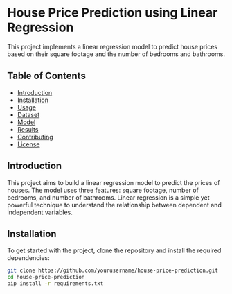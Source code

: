 # House Price Prediction using Linear Regression

This project implements a linear regression model to predict house prices based on their square footage and the number of bedrooms and bathrooms.

## Table of Contents
- [Introduction](#introduction)
- [Installation](#installation)
- [Usage](#usage)
- [Dataset](#dataset)
- [Model](#model)
- [Results](#results)
- [Contributing](#contributing)
- [License](#license)

## Introduction
This project aims to build a linear regression model to predict the prices of houses. The model uses three features: square footage, number of bedrooms, and number of bathrooms. Linear regression is a simple yet powerful technique to understand the relationship between dependent and independent variables.

## Installation
To get started with the project, clone the repository and install the required dependencies:

```sh
git clone https://github.com/yourusername/house-price-prediction.git
cd house-price-prediction
pip install -r requirements.txt
